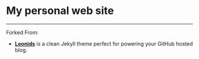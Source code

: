 # My personal web site

-------------

Forked From:
 - **[Leonids](http://renyuanz.github.io/leonids)** is a clean Jekyll theme perfect for powering your GitHub hosted blog.
